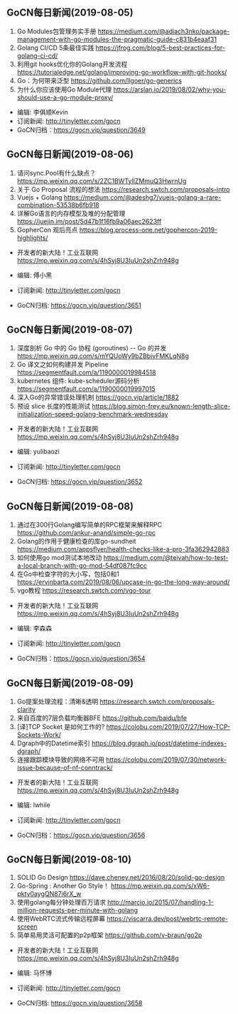 ## GoCN每日新闻(2019-08-05)

1. Go Modules包管理务实手册 https://medium.com/@adiach3nko/package-management-with-go-modules-the-pragmatic-guide-c831b4eaaf31
2. Golang CI/CD 5条最佳实践 https://jfrog.com/blog/5-best-practices-for-golang-ci-cd/
3. 利用git hooks优化你的Golang开发流程 https://tutorialedge.net/golang/improving-go-workflow-with-git-hooks/
4. Go：为何带来泛型 https://github.com/llgoer/go-generics
5. 为什么你应该使用Go Module代理 https://arslan.io/2019/08/02/why-you-should-use-a-go-module-proxy/

* 编辑: 李俱顺Kevin
* 订阅新闻: http://tinyletter.com/gocn
* GoCN归档：https://gocn.vip/question/3649

## GoCN每日新闻(2019-08-06)

1. 请问sync.Pool有什么缺点？https://mp.weixin.qq.com/s/2ZC1BWTylIZMmuQ3HwrnUg
2. 关于 Go Proposal 流程的想法 https://research.swtch.com/proposals-intro
3. Vuejs + Golang https://medium.com/@adeshg7/vuejs-golang-a-rare-combination-53538b6fb918
4. 详解Go语言的内存模型及堆的分配管理 https://juejin.im/post/5d47b1f16fb9a06aec2623ff
5. GopherCon 观后亮点 https://blog.process-one.net/gophercon-2019-highlights/

* 开发者的新大陆！工业互联网 https://mp.weixin.qq.com/s/4hSyj8U3IuUn2shZrh948g

* 编辑: 傅小黑
* 订阅新闻: http://tinyletter.com/gocn
* GoCN归档: https://gocn.vip/question/3651


## GoCN每日新闻(2019-08-07)

1. 深度剖析 Go 中的 Go 协程 (goroutines) -- Go 的并发 https://mp.weixin.qq.com/s/mYQUoWy9bZBbivFMKLqN8g
2. Go 译文之如何构建并发 Pipeline https://segmentfault.com/a/1190000019984518
3. kubernetes 组件: kube-scheduler源码分析 https://segmentfault.com/a/1190000019997015
4. 深入Go的异常错误处理机制 https://gocn.vip/article/1882
5. 预设 slice 长度的性能测试 https://blog.simon-frey.eu/known-length-slice-initialization-speed-golang-benchmark-wednesday

* 开发者的新大陆！工业互联网 https://mp.weixin.qq.com/s/4hSyj8U3IuUn2shZrh948g

* 编辑: yulibaozi
* 订阅新闻: http://tinyletter.com/gocn
* GoCN归档: https://gocn.vip/question/3652


## GoCN每日新闻(2019-08-08)

1. 通过在300行Golang编写简单的RPC框架来解释RPC https://github.com/ankur-anand/simple-go-rpc
2. Golang的作用于健康检查的库go-sundheit https://medium.com/appsflyer/health-checks-like-a-pro-3fa362942883
3. 如何使用go mod测试本地改动 https://medium.com/@teivah/how-to-test-a-local-branch-with-go-mod-54df087fc9cc
4. 在Go中检查字符的大小写，包括0和1 https://ervinbarta.com/2019/08/06/upcase-in-go-the-long-way-around/
5. vgo教程 https://research.swtch.com/vgo-tour

* 开发者的新大陆！工业互联网 https://mp.weixin.qq.com/s/4hSyj8U3IuUn2shZrh948g

* 编辑: 李森森
* 订阅新闻: http://tinyletter.com/gocn
* GoCN归档：https://gocn.vip/question/3654

## GoCN每日新闻(2019-08-09)

1. Go提案处理流程：清晰&透明  https://research.swtch.com/proposals-clarity
2. 来自百度的7层负载均衡器BFE https://github.com/baidu/bfe
3. [译]TCP Socket 是如何工作的? https://colobu.com/2019/07/27/How-TCP-Sockets-Work/
4. Dgraph中的Datetime索引 https://blog.dgraph.io/post/datetime-indexes-dgraph/
5. 连接跟踪模块导致的网络不可用 https://colobu.com/2019/07/30/network-issue-because-of-nf-conntrack/

* 开发者的新大陆！工业互联网 https://mp.weixin.qq.com/s/4hSyj8U3IuUn2shZrh948g

* 编辑: lwhile
* 订阅新闻: http://tinyletter.com/gocn
* GoCN归档：https://gocn.vip/question/3656

## GoCN每日新闻(2019-08-10)

1. SOLID Go Design https://dave.cheney.net/2016/08/20/solid-go-design
2. Go-Spring : Another Go Style！ https://mp.weixin.qq.com/s/xW6-pkty0aygQN87i6rX_w
3. 使用golang每分钟处理百万请求 http://marcio.io/2015/07/handling-1-million-requests-per-minute-with-golang
4. 使用WebRTC流式传输远程屏幕 https://viscarra.dev/post/webrtc-remote-screen
5. 简单易用灵活可配置的p2p框架 https://github.com/v-braun/go2p

* 开发者的新大陆！工业互联网 https://mp.weixin.qq.com/s/4hSyj8U3IuUn2shZrh948g

* 编辑: 马怀博 
* 订阅新闻: http://tinyletter.com/gocn
* GoCN归档: https://gocn.vip/question/3658
